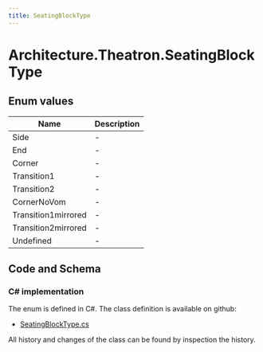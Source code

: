 ```yaml
---
title: SeatingBlockType
---
```


# Architecture.Theatron.SeatingBlockType



## Enum values

| Name            | Description                                                    |
|-----------------|----------------------------------------------------------------|
| Side |  -  |
| End |  -  |
| Corner |  -  |
| Transition1 |  -  |
| Transition2 |  -  |
| CornerNoVom |  -  |
| Transition1mirrored |  -  |
| Transition2mirrored |  -  |
| Undefined |  -  |


## Code and Schema

### C# implementation

The enum is defined in C#. The class definition is available on github:

- [SeatingBlockType.cs](https://github.com/BHoM/BHoM/blob/develop/Architecture_oM/Theatron/Enums/SeatingBlockType.cs)

All history and changes of the class can be found by inspection the history.
